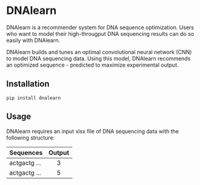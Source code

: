 # DNAlearn

DNAlearn is a recommender system for DNA sequence optimization. Users who want to model their high-througput DNA sequencing results can do so easily with DNAlearn. 

DNAlearn builds and tunes an optimal convolutional neural network (CNN) to model DNA sequencing data. Using this model, DNAlearn recommends an optimized sequence - predicted to maximize experimental output. 

## Installation
	pip install dnalearn

## Usage
DNAlearn requires an input xlsx file of DNA sequencing data with the following structure:

| Sequences     | Output        |
| ------------- |:-------------:|
| actgactg ...  | 3 |
| actgactg ...  | 5      |
